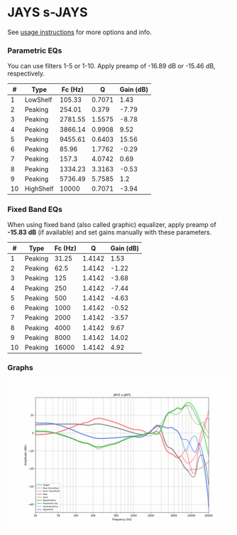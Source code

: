 # JAYS s-JAYS
See [usage instructions](https://github.com/jaakkopasanen/AutoEq#usage) for more options and info.

### Parametric EQs
You can use filters 1-5 or 1-10. Apply preamp of -16.89 dB or -15.46 dB, respectively.

|   # | Type      |   Fc (Hz) |      Q |   Gain (dB) |
|-----|-----------|-----------|--------|-------------|
|   1 | LowShelf  |    105.33 | 0.7071 |        1.43 |
|   2 | Peaking   |    254.01 | 0.379  |       -7.79 |
|   3 | Peaking   |   2781.55 | 1.5575 |       -8.78 |
|   4 | Peaking   |   3866.14 | 0.9908 |        9.52 |
|   5 | Peaking   |   9455.61 | 0.6403 |       15.56 |
|   6 | Peaking   |     85.96 | 1.7762 |       -0.29 |
|   7 | Peaking   |    157.3  | 4.0742 |        0.69 |
|   8 | Peaking   |   1334.23 | 3.3163 |       -0.53 |
|   9 | Peaking   |   5736.49 | 5.7585 |        1.2  |
|  10 | HighShelf |  10000    | 0.7071 |       -3.94 |

### Fixed Band EQs
When using fixed band (also called graphic) equalizer, apply preamp of **-15.83 dB** (if available) and set gains manually with these parameters.

|   # | Type    |   Fc (Hz) |      Q |   Gain (dB) |
|-----|---------|-----------|--------|-------------|
|   1 | Peaking |     31.25 | 1.4142 |        1.53 |
|   2 | Peaking |     62.5  | 1.4142 |       -1.22 |
|   3 | Peaking |    125    | 1.4142 |       -3.68 |
|   4 | Peaking |    250    | 1.4142 |       -7.44 |
|   5 | Peaking |    500    | 1.4142 |       -4.63 |
|   6 | Peaking |   1000    | 1.4142 |       -0.52 |
|   7 | Peaking |   2000    | 1.4142 |       -3.57 |
|   8 | Peaking |   4000    | 1.4142 |        9.67 |
|   9 | Peaking |   8000    | 1.4142 |       14.02 |
|  10 | Peaking |  16000    | 1.4142 |        4.92 |

### Graphs
![](./JAYS%20s-JAYS.png)
